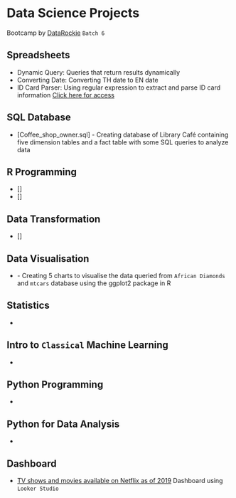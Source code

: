 # Data Science Projects
Bootcamp by [DataRockie](https://datarockie.com/) `Batch 6`

## Spreadsheets
- Dynamic Query: Queries that return results dynamically
- Converting Date: Converting TH date to EN date
- ID Card Parser: Using regular expression to extract and parse ID card information
[Click here for access](https://docs.google.com/spreadsheets/d/151eI5jz0nRq3O9EJY7fqErrvtE0IWrDbR8JA8w78WVg/edit?usp=sharing)

## SQL Database
- [Coffee_shop_owner.sql] - Creating database of Library Café containing five dimension tables and a fact table with some SQL queries to analyze data

## R Programming
- []
- []

## Data Transformation
- []

## Data Visualisation
- []() - Creating 5 charts to visualise the data queried from `African Diamonds` and `mtcars` database using the ggplot2 package in R

## Statistics
- []()

## Intro to `Classical` Machine Learning 
- []()

## Python Programming
- []()

## Python for Data Analysis
- []()

## Dashboard
- [TV shows and movies available on Netflix as of 2019](https://lookerstudio.google.com/reporting/8a1e2d9f-880a-4a48-81a6-f43d12b31649) Dashboard using `Looker Studio`

